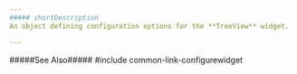 ```yaml
---
##### shortDescription
An object defining configuration options for the **TreeView** widget.

---
```

#####See Also#####
#include common-link-configurewidget